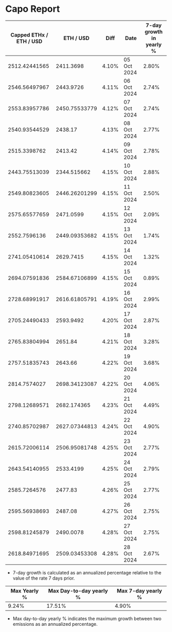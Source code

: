 # Capo Report

| Capped ETHx / ETH / USD | ETH / USD | Diff | Date | 7-day growth in yearly % |
| --- | --- | --- | --- | --- |
| 2512.42441565 | 2411.3698 | 4.10% | 05 Oct 2024 | 2.80% |
| 2546.56497967 | 2443.9726 | 4.11% | 06 Oct 2024 | 2.74% |
| 2553.83957786 | 2450.75533779 | 4.12% | 07 Oct 2024 | 2.74% |
| 2540.93544529 | 2438.17 | 4.13% | 08 Oct 2024 | 2.77% |
| 2515.3398762 | 2413.42 | 4.14% | 09 Oct 2024 | 2.78% |
| 2443.75513039 | 2344.515662 | 4.15% | 10 Oct 2024 | 2.88% |
| 2549.80823605 | 2446.26201299 | 4.15% | 11 Oct 2024 | 2.50% |
| 2575.65577659 | 2471.0599 | 4.15% | 12 Oct 2024 | 2.09% |
| 2552.7596136 | 2449.09353682 | 4.15% | 13 Oct 2024 | 1.74% |
| 2741.05410614 | 2629.7415 | 4.15% | 14 Oct 2024 | 1.32% |
| 2694.07591836 | 2584.67106899 | 4.15% | 15 Oct 2024 | 0.89% |
| 2728.68991917 | 2616.61805791 | 4.19% | 16 Oct 2024 | 2.99% |
| 2705.24490433 | 2593.9492 | 4.20% | 17 Oct 2024 | 2.87% |
| 2765.83804994 | 2651.84 | 4.21% | 18 Oct 2024 | 3.28% |
| 2757.51835743 | 2643.66 | 4.22% | 19 Oct 2024 | 3.68% |
| 2814.7574027 | 2698.34123087 | 4.22% | 20 Oct 2024 | 4.06% |
| 2798.12689571 | 2682.174365 | 4.23% | 21 Oct 2024 | 4.49% |
| 2740.85702987 | 2627.07344813 | 4.24% | 22 Oct 2024 | 4.90% |
| 2615.72006114 | 2506.95081748 | 4.25% | 23 Oct 2024 | 2.77% |
| 2643.54140955 | 2533.4199 | 4.25% | 24 Oct 2024 | 2.79% |
| 2585.7264576 | 2477.83 | 4.26% | 25 Oct 2024 | 2.77% |
| 2595.56938693 | 2487.08 | 4.27% | 26 Oct 2024 | 2.75% |
| 2598.81245879 | 2490.0078 | 4.28% | 27 Oct 2024 | 2.75% |
| 2618.84971695 | 2509.03453308 | 4.28% | 28 Oct 2024 | 2.67% |


* 7-day growth is calculated as an annualized percentage relative to the value of the rate 7 days prior. 


| Max Yearly % | Max Day-to-day yearly % | Max 7-day yearly % | 
| --- | --- | --- |
| 9.24% | 17.51% | 4.90% | 


* Max day-to-day yearly % indicates the maximum growth between two emissions as an annualized percentage. 
